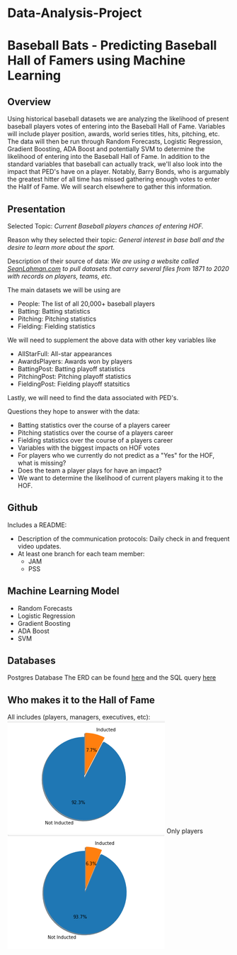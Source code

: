 # Data-Analysis-Project
# Baseball Bats - Predicting Baseball Hall of Famers using Machine Learning

## Overview
Using historical baseball datasets we are analyzing the likelihood of present baseball players votes of entering into the Baseball Hall of Fame. Variables will include player position, awards, world series titles, hits, pitching, etc. The data will then be run through Random Forecasts, Logistic Regression, Gradient Boosting, ADA Boost and potentially SVM to determine the likelihood of entering into the Baseball Hall of Fame. In addition to the standard variables that baseball can actually track, we'll also look into the impact that PED's have on a player. Notably, Barry Bonds, who is argumably the greatest hitter of all time has missed gathering enough votes to enter the Hallf of Fame. We will search elsewhere to gather this information.

## Presentation
Selected Topic: *Current Baseball players chances of entering HOF.*

Reason why they selected their topic: *General interest in base ball and the desire to learn more about the sport.*

Description of their source of data: *We are using a website called [SeanLahman.com](https://www.seanlahman.com/baseball-archive/statistics/) to pull datasets that carry several files from 1871 to 2020 with records on players, teams, etc.*

The main datasets we will be using are 
- People: The list of all 20,000+ baseball players
- Batting: Batting statistics
- Pitching: Pitching statistics
- Fielding: Fielding statistics

We will need to supplement the above data with other key variables like
- AllStarFull: All-star appearances
- AwardsPlayers: Awards won by players
- BattingPost: Batting playoff statistics
- PitchingPost: Pitching playoff statistics
- FieldingPost: Fielding playoff statsitics

Lastly, we will need to find the data associated with PED's.

Questions they hope to answer with the data: 
- Batting statistics over the course of a players career
- Pitching statistics over the course of a players career
- Fielding statistics over the course of a players career
- Variables with the biggest impacts on HOF votes
- For players who we currently do not predict as a "Yes" for the HOF, what is missing?
- Does the team a player plays for have an impact? 
- We want to determine the likelihood of current players making it to the HOF.

## Github
Includes a README: 
  - Description of the communication protocols: Daily check in and frequent video updates.
  - At least one branch for each team member: 
    - JAM
    - PSS   

## Machine Learning Model
- Random Forecasts
- Logistic Regression 
- Gradient Boosting 
- ADA Boost 
- SVM

## Databases
Postgres Database
The ERD can be found [here](https://app.quickdatabasediagrams.com/#/d/RO0Lcv) and the SQL query [here](https://github.com/maldonado91/Data-Analysis-Project/blob/JAM/Resources/QuickDBD-BasebaseDataBankERD.sql)

## Who makes it to the Hall of Fame
All includes (players, managers, executives, etc):
![alt text](https://github.com/maldonado91/Data-Analysis-Project/blob/JAM/Resources/hof_all.PNG)
Only players
![alt text](https://github.com/maldonado91/Data-Analysis-Project/blob/JAM/Resources/hof_players.PNG)
